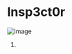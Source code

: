 # Insp3ct0r
![image](https://user-images.githubusercontent.com/19588033/182799758-5e278a22-1310-4abb-a7d7-ebe0b8239499.png)

1.
